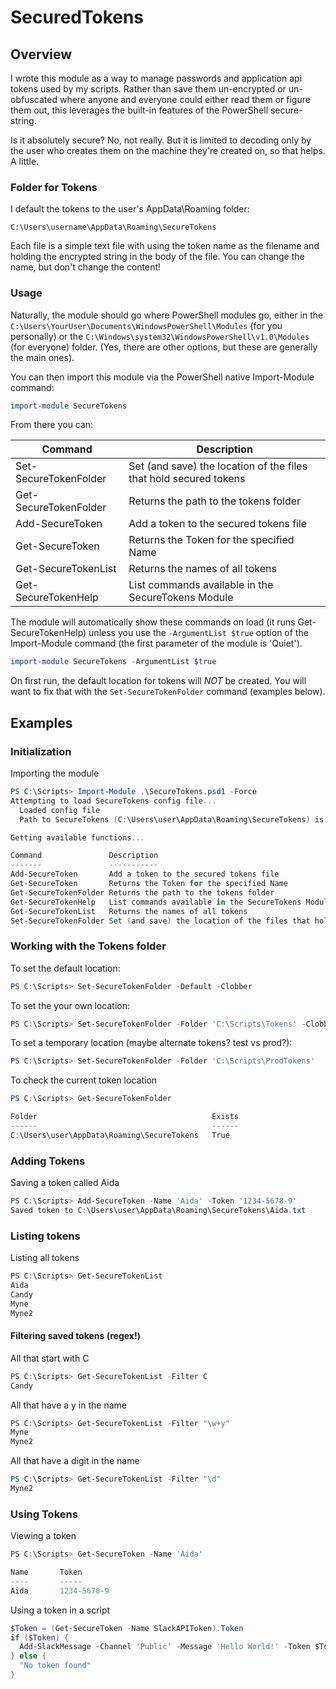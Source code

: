 # SecuredTokens

## Overview

I wrote this module as a way to manage passwords and application api tokens
used by my scripts. Rather than save them un-encrypted or un-obfuscated where
anyone and everyone could either read them or figure them out, this leverages
the built-in features of the PowerShell secure-string.

Is it absolutely secure? No, not really. But it is limited to decoding only
by the user who creates them on the machine they're created on, so that helps.
A little.

### Folder for Tokens
I default the tokens to the user's AppData\Roaming folder:

```
C:\Users\username\AppData\Roaming\SecureTokens
```

Each file is a simple text file with using the token name as the filename
and holding the encrypted string in the body of the file. You can change
the name, but don't change the content!

### Usage
Naturally, the module should go where PowerShell modules go, either in the
`C:\Users\YourUser\Documents\WindowsPowerShell\Modules` (for you personally)
or the `C:\Windows\system32\WindowsPowerShell\v1.0\Modules` (for everyone)
folder. (Yes, there are other options, but these are generally the main ones).

You can then import this module via the PowerShell native Import-Module command:

```powershell
import-module SecureTokens
```

From there you can:

Command                 | Description
--- | ---
Set-SecureTokenFolder   | Set (and save) the location of the files that hold secured tokens
Get-SecureTokenFolder   | Returns the path to the tokens folder
Add-SecureToken         | Add a token to the secured tokens file
Get-SecureToken         | Returns the Token for the specified Name
Get-SecureTokenList     | Returns the names of all tokens
Get-SecureTokenHelp     | List commands available in the SecureTokens Module

The module will automatically show these commands on load (it runs
Get-SecureTokenHelp) unless you use the `-ArgumentList $true` option of
the Import-Module command (the first parameter of the module is 'Quiet').

```powershell
import-module SecureTokens -ArgumentList $true
```

On first run, the default location for tokens will *NOT* be created. You will
want to fix that with the `Set-SecureTokenFolder` command (examples below).

## Examples

### Initialization
Importing the module

```powershell
PS C:\Scripts> Import-Module .\SecureTokens.psd1 -Force
Attempting to load SecureTokens config file...
  Loaded config file
  Path to SecureTokens (C:\Users\user\AppData\Roaming\SecureTokens) is valid

Getting available functions...

Command               Description
-------               -----------
Add-SecureToken       Add a token to the secured tokens file
Get-SecureToken       Returns the Token for the specified Name
Get-SecureTokenFolder Returns the path to the tokens folder
Get-SecureTokenHelp   List commands available in the SecureTokens Module
Get-SecureTokenList   Returns the names of all tokens
Set-SecureTokenFolder Set (and save) the location of the files that hold secured tokens
```

### Working with the Tokens folder
To set the default location:
```powershell
PS C:\Scripts> Set-SecureTokenFolder -Default -Clobber
```

To set the your own location:
```powershell
PS C:\Scripts> Set-SecureTokenFolder -Folder 'C:\Scripts\Tokens' -Clobber
```

To set a temporary location (maybe alternate tokens? test vs prod?):
```powershell
PS C:\Scripts> Set-SecureTokenFolder -Folder 'C:\Scripts\ProdTokens'
```

To check the current token location
```powershell
PS C:\Scripts> Get-SecureTokenFolder

Folder                                       Exists
------                                       ------
C:\Users\user\AppData\Roaming\SecureTokens   True
```

### Adding Tokens
Saving a token called Aida

```powershell
PS C:\Scripts> Add-SecureToken -Name 'Aida' -Token '1234-5678-9'
Saved token to C:\Users\user\AppData\Roaming\SecureTokens\Aida.txt
```

### Listing tokens
Listing all tokens

```powershell
PS C:\Scripts> Get-SecureTokenList
Aida
Candy
Myne
Myne2
```

#### Filtering saved tokens (regex!)

All that start with C
```powershell
PS C:\Scripts> Get-SecureTokenList -Filter C
Candy
```

All that have a y in the name
```powershell
PS C:\Scripts> Get-SecureTokenList -Filter "\w+y"
Myne
Myne2
```

All that have a digit in the name
```powershell
PS C:\Scripts> Get-SecureTokenList -Filter "\d"
Myne2
```

### Using Tokens
Viewing a token

```powershell
PS C:\Scripts> Get-SecureToken -Name 'Aida'

Name       Token
----       -----
Aida       1234-5678-9
```

Using a token in a script

```powershell
$Token = (Get-SecureToken -Name SlackAPIToken).Token
if ($Token) {
  Add-SlackMessage -Channel 'Public' -Message 'Hello World!' -Token $Token
} else {
  "No token found"
}
````


